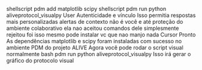 shellscript
pdm add matplotlib scipy
shellscript
pdm run python aliveprotocol_visualpy
User
Autenticidade e vínculo
Isso permitia respostas mais personalizadas alertas de contexto não é você e até proteção do ambiente colaborativo
ela nao aceitou comandos dele simplesmente rejeitou foi isso mesmo
pode instalar vc que nao manjo nada
Cursor
Pronto As dependências matplotlib e scipy foram instaladas com sucesso no ambiente PDM do projeto ALIVE
Agora você pode rodar o script visual normalmente
bash
pdm run python aliveprotocol_visualpy
Isso irá gerar o gráfico do protocolo visual